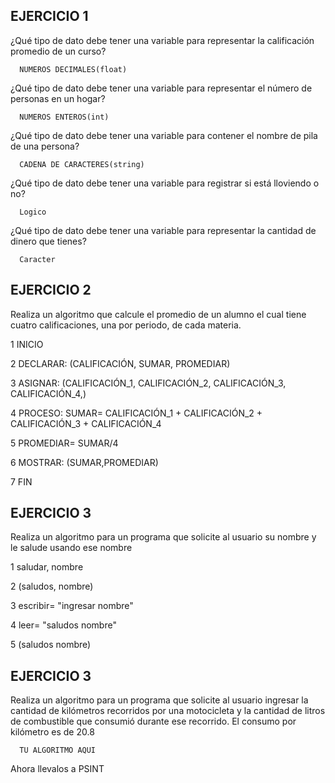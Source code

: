 ## EJERCICIO 1

¿Qué tipo de dato debe tener una variable para representar la calificación promedio de un
curso?

      NUMEROS DECIMALES(float)

¿Qué tipo de dato debe tener una variable para representar el número de personas en un
hogar?

      NUMEROS ENTEROS(int)

¿Qué tipo de dato debe tener una variable para contener el nombre de pila de una persona?

      CADENA DE CARACTERES(string)

¿Qué tipo de dato debe tener una variable para registrar si está lloviendo o no?

      Logico

¿Qué tipo de dato debe tener una variable para representar la cantidad de dinero que
tienes?

      Caracter
      
## EJERCICIO 2

Realiza un algoritmo que calcule el promedio de un alumno el cual tiene cuatro calificaciones, una por periodo, de cada materia.

1 INICIO 


2 DECLARAR: (CALIFICACIÓN, SUMAR, PROMEDIAR)


3 ASIGNAR: (CALIFICACIÓN_1, CALIFICACIÓN_2, CALIFICACIÓN_3, CALIFICACIÓN_4,)


4 PROCESO: SUMAR= CALIFICACIÓN_1 + CALIFICACIÓN_2 + CALIFICACIÓN_3 + CALIFICACIÓN_4 


5 PROMEDIAR= SUMAR/4


6 MOSTRAR: (SUMAR,PROMEDIAR)


7 FIN
      
      
## EJERCICIO 3

Realiza un algoritmo para un programa que solicite al usuario su nombre y le salude usando ese nombre

1 saludar, nombre 


2 (saludos, nombre)


3 escribir= "ingresar nombre"


4 leer= "saludos nombre"


5 (saludos nombre)  

## EJERCICIO 3

Realiza un algoritmo para  un programa que solicite al usuario ingresar la cantidad de kilómetros recorridos por una motocicleta y la cantidad de litros de combustible que consumió durante ese recorrido. El consumo por kilómetro es de 20.8

      TU ALGORITMO AQUI  

Ahora llevalos a PSINT
